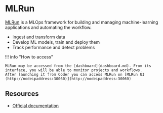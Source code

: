 # MLRun

[MLRun](https://www.mlrun.org/) is a MLOps framework for building and managing machine-learning applications and automating the workflow.

- Ingest and transform data
- Develop ML models, train and deploy them
- Track performance and detect problems

!!! info "How to access"

    MLRun may be accessed from the [dashboard](dashboard.md). From its interface, you will be able to monitor projects and workflows.
    After launching it from Coder you can access MLRun on [MLRun UI (http://nodeipaddress:30060)](http://nodeipaddress:30060)

## Resources

- [Official documentation](https://docs.mlrun.org/en/latest/)